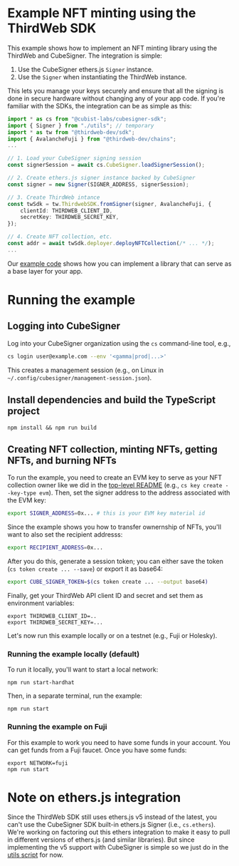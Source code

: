 # Example NFT minting using the ThirdWeb SDK

This example shows how to implement an NFT minting library using the ThirdWeb
and CubeSigner. The integration is simple:

1. Use the CubeSigner ethers.js `Signer` instance.
2. Use the `Signer` when instantiating the ThirdWeb instance.

This lets you manage your keys securely and ensure that all the signing is done
in secure hardware without changing any of your app code. If you're familiar
with the SDKs, the integration can be as simple as this:

```typescript
import * as cs from "@cubist-labs/cubesigner-sdk";
import { Signer } from "./utils"; // temporary
import * as tw from "@thirdweb-dev/sdk";
import { AvalancheFuji } from "@thirdweb-dev/chains";
...

// 1. Load your CubeSigner signing session
const signerSession = await cs.CubeSigner.loadSignerSession();

// 2. Create ethers.js signer instance backed by CubeSigner
const signer = new Signer(SIGNER_ADDRESS, signerSession);

// 3. Create ThirdWeb intance
const twSdk = tw.ThirdwebSDK.fromSigner(signer, AvalancheFuji, {
    clientId: THIRDWEB_CLIENT_ID,
    secretKey: THIRDWEB_SECRET_KEY,
});

// 4. Create NFT collection, etc.
const addr = await twSdk.deployer.deployNFTCollection(/* ... */);
...
```

Our [example code](./src/index.ts) shows how you can implement a library that
can serve as a base layer for your app.

# Running the example

## Logging into CubeSigner

Log into your CubeSigner organization using the `cs` command-line tool, e.g.,

```bash
cs login user@example.com --env '<gamma|prod|...>'
```

This creates a management session (e.g., on Linux in `~/.config/cubesigner/management-session.json`).

## Install dependencies and build the TypeScript project

```
npm install && npm run build
```

## Creating NFT collection, minting NFTs, getting NFTs, and burning NFTs

To run the example, you need to create an EVM key to serve as your NFT
collection owner like we did in the [top-level README](../../README.md) (e.g.,
`cs key create --key-type evm`). Then, set the signer address to the address
associated with the EVM key:

```bash
export SIGNER_ADDRESS=0x... # this is your EVM key material id
```

Since the example shows you how to transfer ownernship of NFTs, you'll want to
also set the recipient addresss:

```bash
export RECIPIENT_ADDRESS=0x...
```

After you do this, generate a session token; you can either save the token (`cs
token create ... --save`) or export it as base64:

```bash
export CUBE_SIGNER_TOKEN=$(cs token create ... --output base64)
```

Finally, get your ThirdWeb API client ID and secret and set them as environment
variables:

```
export THIRDWEB_CLIENT_ID=..
export THIRDWEB_SECRET_KEY=...
```

Let's now run this example locally or on a testnet (e.g., Fuji or Holesky).

### Running the example locally (default)

To run it locally, you'll want to start a local network:

```
npm run start-hardhat
```

Then, in a separate terminal, run the example:

```
npm run start
```

### Running the example on Fuji

For this example to work you need to have some funds in your account. You can
get funds from a Fuji faucet. Once you have some funds:

```
export NETWORK=fuji
npm run start
```

# Note on ethers.js integration

Since the ThirdWeb SDK still uses ethers.js v5 instead of the latest, you can't
use the CubeSigner SDK built-in ethers.js Signer (i.e., `cs.ethers`). We're
working on factoring out this ethers integration to make it easy to pull in
different versions of ethers.js (and similar libraries). But since implementing
the v5 support with CubeSigner is simple so we just do in the [utils
script](./src/utils.ts) for now.
